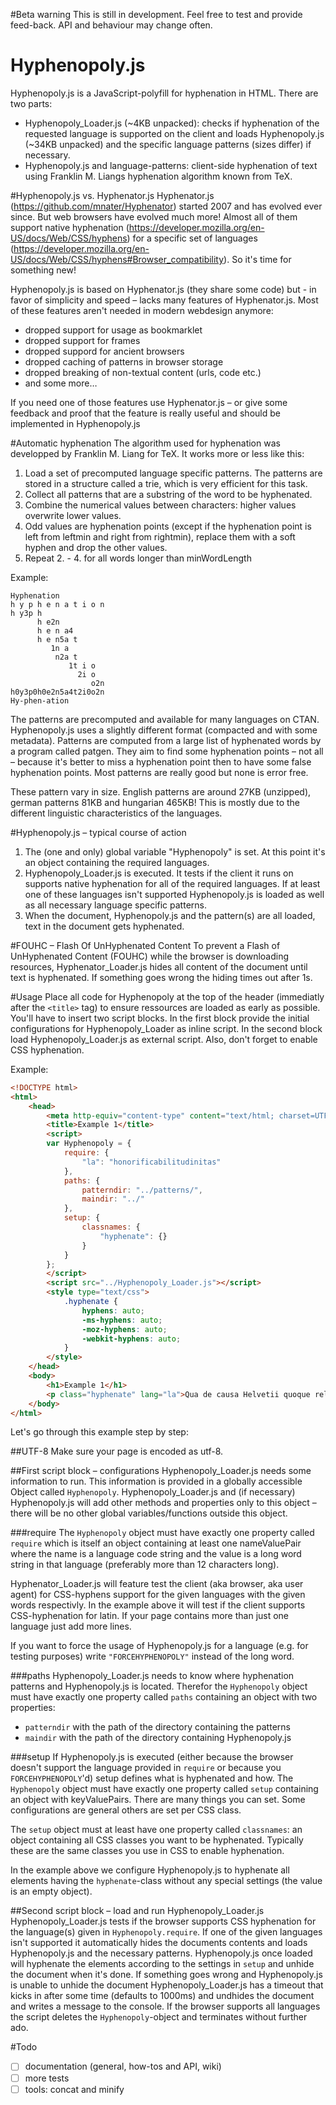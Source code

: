 #Beta warning
This is still in development. Feel free to test and provide feed-back.
API and behaviour may change often.

# Hyphenopoly.js
Hyphenopoly.js is a JavaScript-polyfill for hyphenation in HTML.
There are two parts:
- Hyphenopoly_Loader.js (~4KB unpacked): checks if hyphenation of the requested language is supported on the client and loads Hyphenopoly.js (~34KB unpacked) and the specific language patterns (sizes differ) if necessary.
- Hyphenopoly.js and language-patterns: client-side hyphenation of text using Franklin M. Liangs hyphenation algorithm known from TeX.

#Hyphenopoly.js vs. Hyphenator.js
Hyphenator.js (https://github.com/mnater/Hyphenator) started 2007 and has evolved ever since.
But web browsers have evolved much more!
Almost all of them support native hyphenation (https://developer.mozilla.org/en-US/docs/Web/CSS/hyphens) for a specific set of languages (https://developer.mozilla.org/en-US/docs/Web/CSS/hyphens#Browser_compatibility). So it's time for something new!

Hyphenopoly.js is based on Hyphenator.js (they share some code) but - in favor of simplicity and speed – lacks many features of Hyphenator.js. Most of these features aren't needed in modern webdesign anymore:
- dropped support for usage as bookmarklet
- dropped support for frames
- dropped suppord for ancient browsers
- dropped caching of patterns in browser storage
- dropped breaking of non-textual content (urls, code etc.)
- and some more…

If you need one of those features use Hyphenator.js – or give some feedback and proof that the feature is really useful and should be implemented in Hyphenopoly.js

#Automatic hyphenation
The algorithm used for hyphenation was developped by Franklin M. Liang for TeX. It works more or less like this:

1. Load a set of precomputed language specific patterns. The patterns are stored in a structure called a trie, which is very efficient for this task.
2. Collect all patterns that are a substring of the word to be hyphenated.
3. Combine the numerical values between characters: higher values overwrite lower values.
4. Odd values are hyphenation points (except if the hyphenation point is left from leftmin and right from rightmin), replace them with a soft hyphen and drop the other values.
5. Repeat 2. - 4. for all words longer than minWordLength

Example:
````
Hyphenation
h y p h e n a t i o n
h y3p h
      h e2n
      h e n a4
      h e n5a t
         1n a
          n2a t
             1t i o
               2i o
                  o2n
h0y3p0h0e2n5a4t2i0o2n
Hy-phen-ation
````

The patterns are precomputed and available for many languages on CTAN. Hyphenopoly.js uses a slightly different format (compacted and with some metadata). Patterns are computed from a large list of hyphenated words by a program called patgen. They aim to find some hyphenation points – not all – because it's better to miss a hyphenation point then to have some false hyphenation points. Most patterns are really good but none is error free.

These pattern vary in size. English patterns are around 27KB (unzipped), german patterns 81KB and hungarian 465KB! This is mostly due to the different linguistic characteristics of the languages.

#Hyphenopoly.js – typical course of action
1. The (one and only) global variable "Hyphenopoly" is set. At this point it's an object containing the required languages.
2. Hyphenopoly_Loader.js is executed. It tests if the client it runs on supports native hyphenation for all of the required languages. If at least one of these languages isn't supported Hyphenopoly.js is loaded as well as all necessary language specific patterns.
3. When the document, Hyphenopoly.js and the pattern(s) are all loaded, text in the document gets hyphenated.


#FOUHC – Flash Of UnHyphenated Content
To prevent a Flash of UnHyphenated Content (FOUHC) while the browser is downloading resources, Hyphenator_Loader.js hides all content of the document until text is hyphenated. If something goes wrong the hiding times out after 1s.

#Usage
Place all code for Hyphenopoly at the top of the header (immediatly after the `<title>` tag) to ensure ressources are loaded as early as possible.
You'll have to insert two script blocks. In the first block provide the initial configurations for Hyphenopoly_Loader as inline script. In the second block load Hyphenopoly_Loader.js as external script.
Also, don't forget to enable CSS hyphenation.

Example:
```html
<!DOCTYPE html>
<html>
    <head>
        <meta http-equiv="content-type" content="text/html; charset=UTF-8">
        <title>Example 1</title>
        <script>
        var Hyphenopoly = {
            require: {
                "la": "honorificabilitudinitas"
            },
            paths: {
                patterndir: "../patterns/",
                maindir: "../"
            },
            setup: {
                classnames: {
                    "hyphenate": {}
                }
            }
        };
        </script>
        <script src="../Hyphenopoly_Loader.js"></script>
        <style type="text/css">
            .hyphenate {
                hyphens: auto;
                -ms-hyphens: auto;
                -moz-hyphens: auto;
                -webkit-hyphens: auto;
            }
        </style>
    </head>
    <body>
        <h1>Example 1</h1>
        <p class="hyphenate" lang="la">Qua de causa Helvetii quoque reliquos Gallos virtute praecedunt, quod fere cotidianis proeliis cum Germanis contendunt, cum aut suis finibus eos prohibent aut ipsi in eorum finibus bellum gerunt.</p>
    </body>
</html>
```
Let's go through this example step by step:

##UTF-8
Make sure your page is encoded as utf-8.

##First script block – configurations
Hyphenopoly_Loader.js needs some information to run. This information is provided in a globally accessible Object called `Hyphenopoly`. Hyphenopoly_Loader.js and (if necessary) Hyphenopoly.js will add other methods and properties only to this object – there will be no other global variables/functions outside this object.

###require
The `Hyphenopoly` object must have exactly one property called `require` which is itself an object containing at least one nameValuePair where the name is a language code string and the value is a long word string in that language (preferably more than 12 characters long).

Hyphenator_Loader.js will feature test the client (aka browser, aka user agent) for CSS-hyphens support for the given languages with the given words respectivly. In the example above it will test if the client supports CSS-hyphenation for latin. If your page contains more than just one language just add more lines.

If you want to force the usage of Hyphenopoly.js for a language (e.g. for testing purposes) write `"FORCEHYPHENOPOLY"` instead of the long word.

###paths
Hyphenopoly_Loader.js needs to know where hyphenation patterns and Hyphenopoly.js is located. Therefor the `Hyphenopoly` object must have exactly one property called `paths` containing an object with two properties:
- `patterndir` with the path of the directory containing the patterns
- `maindir` with the path of the directory containing Hyphenopoly.js

###setup
If Hyphenopoly.js is executed (either because the browser doesn't support the language provided in `require` or because you `FORCEHYPHENOPOLY`'d) setup defines what is hyphenated and how.
The `Hyphenopoly` object must have exactly one property called `setup` containing an object with keyValuePairs. There are many things you can set. Some configurations are general others are set per CSS class.

The `setup` object must at least have one property called `classnames`: an object containing all CSS classes you want to be hyphenated. Typically these are the same classes you use in CSS to enable hyphenation.

In the example above we configure Hyphenopoly.js to hyphenate all elements having the `hyphenate`-class without any special settings (the value is an empty object).

##Second script block – load and run Hyphenopoly_Loader.js
Hyphenopoly_Loader.js tests if the browser supports CSS hyphenation for the language(s) given in `Hyphenopoly.require`. If one of the given languages isn't supported it automatically hides the documents contents and loads Hyphenopoly.js and the necessary patterns. Hyphenopoly.js once loaded will hyphenate the elements according to the settings in `setup` and unhide the document when it's done. If something goes wrong and Hyphenopoly.js is unable to unhide the document Hyphenopoly_Loader.js has a timeout that kicks in after some time (defaults to 1000ms) and undhides the document and writes a message to the console.
If the browser supports all languages the script deletes the `Hyphenopoly`-object and terminates without further ado.

#Todo
- [ ] documentation (general, how-tos and API, wiki)
- [ ] more tests
- [ ] tools: concat and minify
